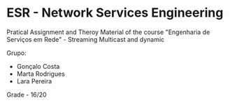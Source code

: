# ESR - Network Services Engineering
Pratical Assignment and Theroy Material of the course "Engenharia de Serviços em Rede" - Streaming Multicast and dynamic 

Grupo:

- Gonçalo Costa
- Marta Rodrigues
- Lara Pereira

Grade - 16/20
